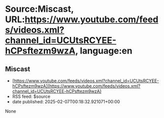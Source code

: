 # Source:Miscast, URL:https://www.youtube.com/feeds/videos.xml?channel_id=UCUtsRCYEE-hCPsftezm9wzA, language:en

## Miscast
 - [https://www.youtube.com/feeds/videos.xml?channel_id=UCUtsRCYEE-hCPsftezm9wzA](https://www.youtube.com/feeds/videos.xml?channel_id=UCUtsRCYEE-hCPsftezm9wzA)
 - RSS feed: $source
 - date published: 2025-02-07T00:18:32.921071+00:00

None

